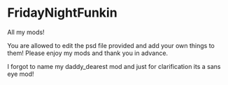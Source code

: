 # FridayNightFunkin
All my mods!

You are allowed to edit the psd file provided and add your own things to them! Please enjoy my mods and thank you in advance.

I forgot to name my daddy_dearest mod and just for clarification its a sans eye mod!
